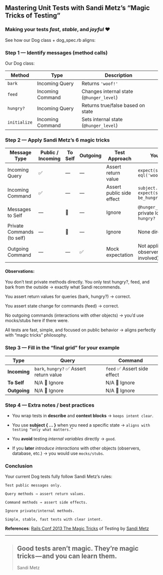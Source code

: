 
## Mastering Unit Tests with Sandi Metz’s “Magic Tricks of Testing”
### Making your tests _fast_, _stable_, and _joyful_ ❤️


See how our Dog class + dog_spec.rb aligns:

### Step 1 — Identify messages (method calls)

Our Dog class:

| Method       | Type             | Description                              |
| ------------ | ---------------- | ---------------------------------------- |
| `bark`       | Incoming Query   | Returns `'woof!'`                        |
| `feed`       | Incoming Command | Changes internal state (`@hunger_level`) |
| `hungry?`    | Incoming Query   | Returns true/false based on state        |
| `initialize` | Incoming Command | Sets internal state (`@hunger_level`)    |

### Step 2 — Apply Sandi Metz’s 6 magic tricks
| Message Type               | Public / Incoming | To Self | Outgoing | Test Approach             | Your Example                                               |
| -------------------------- | ----------------- | ------- | -------- | ------------------------- | ---------------------------------------------------------- |
| Incoming Query             | ✅                 | —       | —        | Assert return value       | `expect(subject.bark).to eql('woof!')`                     |
| Incoming Command           | ✅                 | —       | —        | Assert public side effect | `subject.feed; expect(subject).to_not be_hungry`           |
| Messages to Self           | —                 | 🚫      | —        | Ignore                    | `@hunger_level > 5` is private logic; tested via `hungry?` |
| Private Commands (to self) | —                 | 🚫      | —        | Ignore                    | None directly tested                                       |
| Outgoing Command           | —                 | —       | ✅        | Mock expectation          | Not applicable (no observer / other object involved)       |

#### Observations:

You don’t test private methods directly. You only test hungry?, feed, and bark from the outside → exactly what Sandi recommends.

You assert return values for queries (bark, hungry?) → correct.

You assert state change for commands (feed) → correct.

No outgoing commands (interactions with other objects) → you’d use mocks/stubs here if there were.

All tests are fast, simple, and focused on public behavior → aligns perfectly with “magic tricks” philosophy.

### Step 3 — Fill in the “final grid” for your example

| Type         | Query                                   | Command                     |
| ------------ | --------------------------------------- | --------------------------- |
| **Incoming** | `bark`, `hungry?` ✅ Assert return value | `feed` ✅ Assert side effect |
| **To Self**  | N/A 🚫 Ignore                           | N/A 🚫 Ignore               |
| **Outgoing** | N/A 🚫 Ignore                           | N/A 🚫 Ignore               |

### Step 4 — Extra notes / best practices

- You wrap tests in __describe__ and __context blocks__ → `keeps intent clear`.

- You use __subject { ... }__ when you need a specific state → `aligns with testing “only what matters.”`

- You __avoid__ testing _internal variables_ directly → `good`.

- If you **later** *introduce interactions* with other objects (observers, database, etc.) → you would use `mocks/stubs`.

### Conclusion

Your current Dog tests fully follow Sandi Metz’s rules:
```text
Test public messages only.

Query methods → assert return values.

Command methods → assert side effects.

Ignore private/internal methods.

Simple, stable, fast tests with clear intent.
```

__References__: [Rails Conf 2013 The Magic Tricks](https://youtu.be/URSWYvyc42M?si=pLaJWUMi4Fzo96wB) of Testing by [Sandi Metz](https://www.linkedin.com/in/sandi-metz-0932a84b/)

----


> __Good tests aren’t magic. They’re magic tricks — and you can learn them.__  
>  ---
> Sandi Metz
